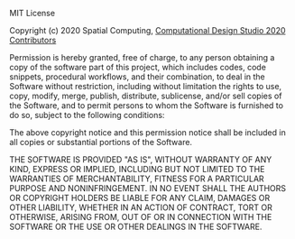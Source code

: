 MIT License

Copyright (c) 2020 Spatial Computing, [Computational Design Studio 2020 Contributors](https://github.com/Pirouz-Nourian/spatial_computing_20/blob/master/AUTHORS.md)

Permission is hereby granted, free of charge, to any person obtaining a copy
of the software part of this project, which includes codes, code snippets, procedural workflows, and their combination, to deal
in the Software without restriction, including without limitation the rights
to use, copy, modify, merge, publish, distribute, sublicense, and/or sell
copies of the Software, and to permit persons to whom the Software is
furnished to do so, subject to the following conditions:

The above copyright notice and this permission notice shall be included in all
copies or substantial portions of the Software.

THE SOFTWARE IS PROVIDED "AS IS", WITHOUT WARRANTY OF ANY KIND, EXPRESS OR
IMPLIED, INCLUDING BUT NOT LIMITED TO THE WARRANTIES OF MERCHANTABILITY,
FITNESS FOR A PARTICULAR PURPOSE AND NONINFRINGEMENT. IN NO EVENT SHALL THE
AUTHORS OR COPYRIGHT HOLDERS BE LIABLE FOR ANY CLAIM, DAMAGES OR OTHER
LIABILITY, WHETHER IN AN ACTION OF CONTRACT, TORT OR OTHERWISE, ARISING FROM,
OUT OF OR IN CONNECTION WITH THE SOFTWARE OR THE USE OR OTHER DEALINGS IN THE
SOFTWARE.
